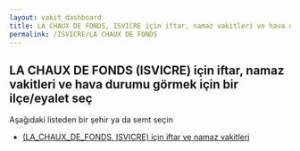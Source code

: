 ```yaml
---
layout: vakit_dashboard
title: LA CHAUX DE FONDS, ISVICRE için iftar, namaz vakitleri ve hava durumu - ilçe/eyalet seç
permalink: /ISVICRE/LA CHAUX DE FONDS
---
```


## LA CHAUX DE FONDS (ISVICRE) için iftar, namaz vakitleri ve hava durumu  görmek için bir ilçe/eyalet seç

Aşağıdaki listeden bir şehir ya da semt seçin

* [ (LA_CHAUX_DE_FONDS, ISVICRE) için iftar ve namaz vakitleri](/ISVICRE/LA_CHAUX_DE_FONDS/)

<script type="text/javascript">
  var GLOBAL_COUNTRY = 'ISVICRE';
  var GLOBAL_CITY = 'LA CHAUX DE FONDS';
  var GLOBAL_STATE = 'LA CHAUX DE FONDS';
</script>
